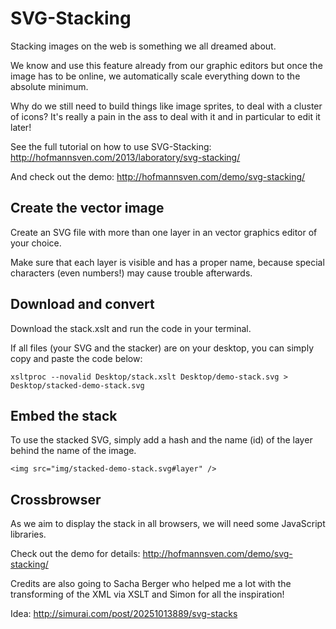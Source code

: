 SVG-Stacking
==========

Stacking images on the web is something we all dreamed about.

We know and use this feature already from our graphic editors but once the image has to be online, we automatically scale everything down to the absolute minimum. 

Why do we still need to build things like image sprites, to deal with a cluster of icons? It's really a pain in the ass to deal with it and in particular to edit it later!

See the full tutorial on how to use SVG-Stacking: http://hofmannsven.com/2013/laboratory/svg-stacking/

And check out the demo: http://hofmannsven.com/demo/svg-stacking/



Create the vector image
-----------
Create an SVG file with more than one layer in an vector graphics editor of your choice.

Make sure that each layer is visible and has a proper name, because special characters (even numbers!) may cause trouble afterwards.


Download and convert
-----------
Download the stack.xslt and run the code in your terminal.

If all files (your SVG and the stacker) are on your desktop, you can simply copy and paste the code below:

```
xsltproc --novalid Desktop/stack.xslt Desktop/demo-stack.svg > Desktop/stacked-demo-stack.svg
```

Embed the stack
-----------
To use the stacked SVG, simply add a hash and the name (id) of the layer behind the name of the image.

```
<img src="img/stacked-demo-stack.svg#layer" />
```

Crossbrowser
-----------
As we aim to display the stack in all browsers, we will need some JavaScript libraries.

Check out the demo for details: http://hofmannsven.com/demo/svg-stacking/



Credits are also going to Sacha Berger who helped me a lot with the transforming of the XML via XSLT and Simon for all the inspiration!

Idea: http://simurai.com/post/20251013889/svg-stacks
